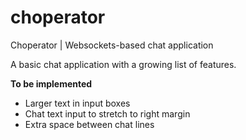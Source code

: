choperator
========

Choperator | Websockets-based chat application

A basic chat application with a growing list of features.

**To be implemented**
* Larger text in input boxes
* Chat text input to stretch to right margin
* Extra space between chat lines